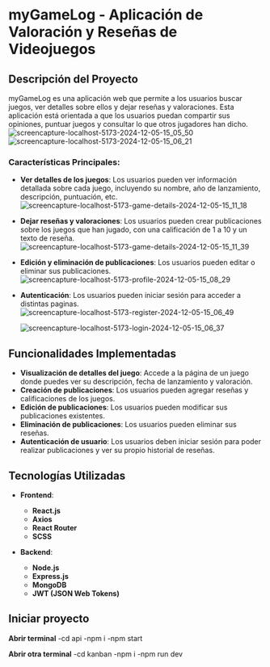 # myGameLog - Aplicación de Valoración y Reseñas de Videojuegos

## Descripción del Proyecto

myGameLog es una aplicación web que permite a los usuarios buscar juegos, ver detalles sobre ellos y dejar reseñas y valoraciones. Esta aplicación está orientada a que los usuarios puedan compartir sus opiniones, puntuar juegos y consultar lo que otros jugadores han dicho.
![screencapture-localhost-5173-2024-12-05-15_05_50](https://github.com/user-attachments/assets/c39e8a04-5198-41d2-8c53-c12f6316ba37)
![screencapture-localhost-5173-2024-12-05-15_06_21](https://github.com/user-attachments/assets/5a278c7d-f578-4416-a876-404798a15a87)

### Características Principales:
- **Ver detalles de los juegos**: Los usuarios pueden ver información detallada sobre cada juego, incluyendo su nombre, año de lanzamiento, descripción, puntuación, etc.
  ![screencapture-localhost-5173-game-details-2024-12-05-15_11_18](https://github.com/user-attachments/assets/67b1cb8f-eab8-44ca-90f4-bfce14bd275c)

- **Dejar reseñas y valoraciones**: Los usuarios pueden crear publicaciones sobre los juegos que han jugado, con una calificación de 1 a 10 y un texto de reseña.
  ![screencapture-localhost-5173-game-details-2024-12-05-15_11_39](https://github.com/user-attachments/assets/f8e770ff-30f7-4a63-b48d-29ec59132965)

- **Edición y eliminación de publicaciones**: Los usuarios pueden editar o eliminar sus publicaciones.
  ![screencapture-localhost-5173-profile-2024-12-05-15_08_29](https://github.com/user-attachments/assets/264b3875-1a99-48b7-ab25-78c6d86395ea)

- **Autenticación**: Los usuarios pueden iniciar sesión para acceder a distintas paginas.
  ![screencapture-localhost-5173-register-2024-12-05-15_06_49](https://github.com/user-attachments/assets/308069ef-42b7-42a0-9432-69706ca14867)

  ![screencapture-localhost-5173-login-2024-12-05-15_06_37](https://github.com/user-attachments/assets/659de848-23d1-4d82-b50d-ca6396d40838)

  
## Funcionalidades Implementadas

- **Visualización de detalles del juego**: Accede a la página de un juego donde puedes ver su descripción, fecha de lanzamiento y valoración.
- **Creación de publicaciones**: Los usuarios pueden agregar reseñas y calificaciones de los juegos.
- **Edición de publicaciones**: Los usuarios pueden modificar sus publicaciones existentes.
- **Eliminación de publicaciones**: Los usuarios pueden eliminar sus reseñas.
- **Autenticación de usuario**: Los usuarios deben iniciar sesión para poder realizar publicaciones y ver su propio historial de reseñas.

## Tecnologías Utilizadas

- **Frontend**:
  - **React.js**
  - **Axios**
  - **React Router**
  - **SCSS**

- **Backend**:
  - **Node.js**
  - **Express.js**
  - **MongoDB**
  - **JWT (JSON Web Tokens)**

## Iniciar proyecto
**Abrir terminal**
-cd api
-npm i
-npm start

**Abrir otra terminal**
-cd kanban
-npm i
-npm run dev
